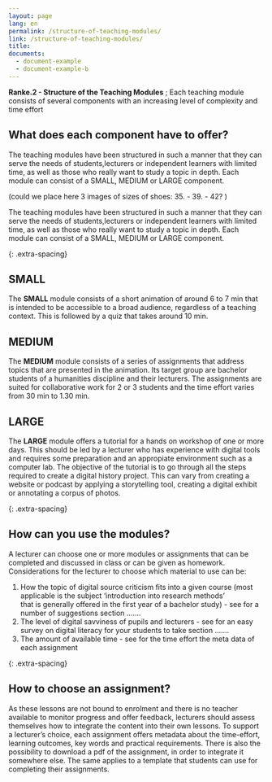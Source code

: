 ```yaml
---
layout: page
lang: en
permalink: /structure-of-teaching-modules/
link: /structure-of-teaching-modules/
title: 
documents:
  - document-example
  - document-example-b
---
```


**Ranke.2 - Structure of the Teaching Modules** ; Each teaching module consists of several components with an increasing level of complexity and time effort   

<!-- more -->

## What does each component have to offer? 

The teaching modules have been structured in such a manner that they can serve the needs of students,lecturers or independent learners with limited time, as well as those who really want to study a topic in depth. Each module can consist of a SMALL, MEDIUM or LARGE component.

(could we place here 3 images of sizes of shoes: 35.  -    39.   -   42? ) 

The teaching modules have been structured in such a manner that they can serve the needs of students,lecturers or independent learners with limited time, as well as those who really want to study a topic in depth. Each module can consist of a SMALL, MEDIUM or LARGE component.  

{: .extra-spacing}
## SMALL   
The **SMALL** module consists of a short animation of around 6 to 7 min that is intended to be accessible to a broad audience, regardless of a teaching context. This is followed by a quiz that takes around 10 min.

## MEDIUM  
The **MEDIUM** module consists of a series of assignments that address topics that are presented in the animation. Its target group are bachelor students of a humanities discipline and their lecturers. The assignments are suited for collaborative work for 2 or 3 students and the time effort varies from 30 min to 1.30 min.

## LARGE
The **LARGE** module offers a tutorial for a hands on workshop of one or more days. This should be led by a lecturer who has experience with digital tools and requires some preparation and an appropiate environment such as a computer lab. 
The objective of the tutorial is to go through all the steps required to create a digital history project. This can vary from creating a  website or podcast by applying a storytelling tool, creating a digital exhibit or annotating a corpus of photos. 

{: .extra-spacing}
## How can you use the modules?

A lecturer can choose one or more modules or assignments that can be completed and discussed in class or can be given as homework. Considerations for the lecturer to choose which material to use can be: 

1. How the topic of digital source criticism fits into a given course (most applicable is the subject ‘introduction into research methods’   
that is generally offered in the first year of a bachelor study) - see for a number of suggestions section .......
2. The level of digital savviness of pupils and lecturers - see for an easy survey on digital literacy for your students to take section .......
3. The amount of available time - see for the time effort the meta data of each assignment 

{: .extra-spacing}
## How to choose an assignment?

As these lessons are not bound to enrolment and there is no teacher available to monitor progress and offer feedback, lecturers should assess themselves how to integrate the content into their own lessons. To support a lecturer’s choice, each assignment offers metadata about the time-effort, learning outcomes, key words and practical requirements. There is also the possibility to download a pdf of the assignment, in order to integrate it somewhere else. The same applies to a template that students can use for completing their assignments.




